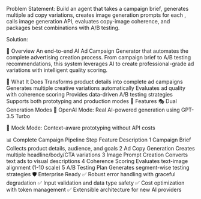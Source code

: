 Problem Statement: Build an agent that takes a campaign brief, generates multiple ad copy variations, creates image generation prompts for each , calls image generation API, evaluates copy-image coherence, and packages best combinations with A/B testing.

Solution:

🤖 Overview
An end-to-end AI Ad Campaign Generator that automates the complete advertising creation process. From campaign brief to A/B testing recommendations, this system leverages AI to create professional-grade ad variations with intelligent quality scoring.

🎯 What It Does
Transforms product details into complete ad campaigns
Generates multiple creative variations automatically
Evaluates ad quality with coherence scoring
Provides data-driven A/B testing strategies
Supports both prototyping and production modes
🚀 Features
🎭 Dual Generation Modes
🤖 OpenAI Mode: Real AI-powered generation using GPT-3.5 Turbo

🎪 Mock Mode: Context-aware prototyping without API costs

📊 Complete Campaign Pipeline
Step	Feature	Description
1	Campaign Brief	Collects product details, audience, and goals
2	Ad Copy Generation	Creates multiple headline/body/CTA variations
3	Image Prompt Creation	Converts text ads to visual descriptions
4	Coherence Scoring	Evaluates text-image alignment (1-10 scale)
5	A/B Testing Plan	Generates segment-wise testing strategies
🛡️ Enterprise Ready
✅ Robust error handling with graceful degradation
✅ Input validation and data type safety
✅ Cost optimization with token management
✅ Extensible architecture for new AI providers
